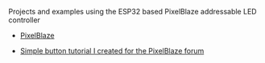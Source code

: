 Projects and examples using the ESP32 based PixelBlaze addressable LED controller

- [PixelBlaze](https://www.bhencke.com/pixelblaze)

- [Simple button tutorial I created for the PixelBlaze forum](https://forum.electromage.com/t/simple-control-using-momentary-buttons/2615)

